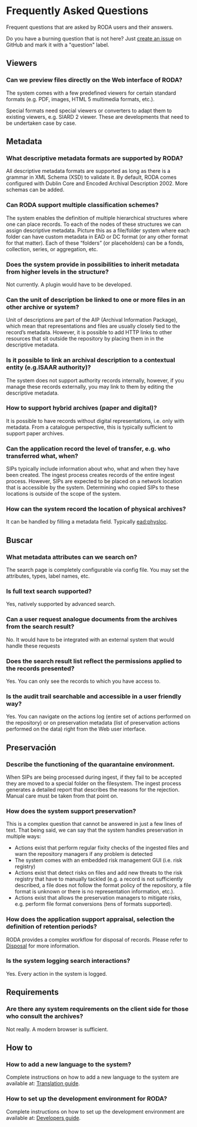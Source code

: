 # Frequently Asked Questions

Frequent questions that are asked by RODA users and their answers.

Do you have a burning question that is not here? Just [create an issue](https://github.com/keeps/roda/issues/new) on GitHub and mark it with a "question" label.

## Viewers

### Can we preview files directly on the Web interface of RODA?

The system comes with a few predefined viewers for certain standard formats (e.g. PDF, images, HTML 5 multimedia formats, etc.).

Special formats need special viewers or converters to adapt them to existing viewers, e.g. SIARD 2 viewer. These are developments that need to be undertaken case by case.

## Metadata

### What descriptive metadata formats are supported by RODA?

All descriptive metadata formats are supported as long as there is a grammar in XML Schema (XSD) to validate it. By default, RODA comes configured with Dublin Core and Encoded Archival Description 2002. More schemas can be added.

### Can RODA support multiple classification schemes?

The system enables the definition of multiple hierarchical structures where one can place records. To each of the nodes of these structures we can assign descriptive metadata. Picture this as a file/folder system where each folder can have custom metadata in EAD or DC format (or any other format for that matter). Each of these “folders” (or placeholders) can be a fonds, collection, series, or aggregation, etc.

### Does the system provide in possibilities to inherit metadata from higher levels in the structure?

Not currently. A plugin would have to be developed.

### Can the unit of description be linked to one or more files in an other archive or system?

Unit of descriptions are part of the AIP (Archival Information Package), which mean that representations and files are usually closely tied to the record’s metadata. However, it is possible to add HTTP links to other resources that sit outside the repository by placing them in in the descriptive metadata.

### Is it possible to link an archival description to a contextual entity (e.g.ISAAR authority)? 

The system does not support authority records internally, however, if you manage these records externally, you may link to them by editing the descriptive metadata. 

### How to support hybrid archives (paper and digital)?

It is possible to have records without digital representations, i.e. only with metadata. From a catalogue perspective, this is typically sufficient to support paper archives.

### Can the application record the level of transfer, e.g. who transferred what, when?

SIPs typically include information about who, what and when they have been created. The ingest process creates records of the entire ingest process. However, SIPs are expected to be placed on a network location that is accessible by the system. Determining who copied SIPs to these locations is outside of the scope of the system. 

### How can the system record the location of physical archives? 

It can be handled by filling a metadata field. Typically <ead:physloc>.

## Buscar

### What metadata attributes can we search on? 

The search page is completely configurable via config file. You may set the attributes, types, label names, etc.

### Is full text search supported?

Yes, natively supported by advanced search.

### Can a user request analogue documents from the archives from the search result?

No. It would have to be integrated with an external system that would handle these requests

### Does the search result list reflect the permissions applied to the records presented?

Yes. You can only see the records to which you have access to.

### Is the audit trail searchable and accessible in a user friendly way?

Yes. You can navigate on the actions log (entire set of actions performed on the repository) or on preservation metadata (list of preservation actions performed on the data) right from the Web user interface.

## Preservación

### Describe the functioning of the quarantaine environment.

When SIPs are being processed during ingest, if they fail to be accepted they are moved to a special folder on the filesystem. The ingest process generates a detailed report that describes the reasons for the rejection. Manual care must be taken from that point on.

### How does the system support preservation? 

This is a complex question that cannot be answered in just a few lines of text. That being said, we can say that the system handles preservation in multiple ways:

- Actions exist that perform regular fixity checks of the ingested files and warn the repository managers if any problem is detected
- The system comes with an embedded risk management GUI (i.e. risk registry)
- Actions exist that detect risks on files and add new threats to the risk registry that have to manually tackled (e.g. a record is not sufficiently described, a file does not follow the format policy of the repository, a file format is unknown or there is no representation information, etc.).
- Actions exist that allows the preservation managers to mitigate risks, e.g. perform file format conversions (tens of formats supported).

### How does the application support appraisal, selection the definition of retention periods?

RODA provides a complex workflow for disposal of records. Please refer to [Disposal](Disposal.md) for more information.

### Is the system logging search interactions?

Yes. Every action in the system is logged.

## Requirements

### Are there any system requirements on the client side for those who consult the archives?

Not really. A modern browser is sufficient.

## How to

### How to add a new language to the system?

Complete instructions on how to add a new language to the system are available at: [Translation guide](Translation_Guide.md).

### How to set up the development environment for RODA?

Complete instructions on how to set up the development environment are available at: [Developers guide](Developers_Guide.md).
